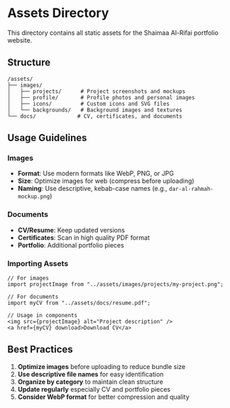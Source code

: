 # Assets Directory

This directory contains all static assets for the Shaimaa Al-Rifai portfolio website.

## Structure

```
/assets/
├── images/
│   ├── projects/      # Project screenshots and mockups
│   ├── profile/       # Profile photos and personal images
│   ├── icons/         # Custom icons and SVG files
│   └── backgrounds/   # Background images and textures
└── docs/             # CV, certificates, and documents
```

## Usage Guidelines

### Images
- **Format**: Use modern formats like WebP, PNG, or JPG
- **Size**: Optimize images for web (compress before uploading)
- **Naming**: Use descriptive, kebab-case names (e.g., `dar-al-rahmah-mockup.png`)

### Documents
- **CV/Resume**: Keep updated versions
- **Certificates**: Scan in high quality PDF format
- **Portfolio**: Additional portfolio pieces

### Importing Assets

```tsx
// For images
import projectImage from "../assets/images/projects/my-project.png";

// For documents
import myCV from "../assets/docs/resume.pdf";

// Usage in components
<img src={projectImage} alt="Project description" />
<a href={myCV} download>Download CV</a>
```

## Best Practices

1. **Optimize images** before uploading to reduce bundle size
2. **Use descriptive file names** for easy identification
3. **Organize by category** to maintain clean structure
4. **Update regularly** especially CV and portfolio pieces
5. **Consider WebP format** for better compression and quality